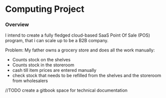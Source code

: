 # Computing Project

### Overview

I intend to create a fully fledged cloud-based SaaS Point Of Sale \(POS\) program, that i can scale up to be a B2B company. 

Problem: My father owns a grocery store and does all the work manually:

* Counts stock on the shelves
* Counts stock in the storeroom
* cash till item prices are entered manually
* check stock that needs to be refilled from the shelves and the storeroom from wholesalers

//TODO create a gitbook space for technical documentation

